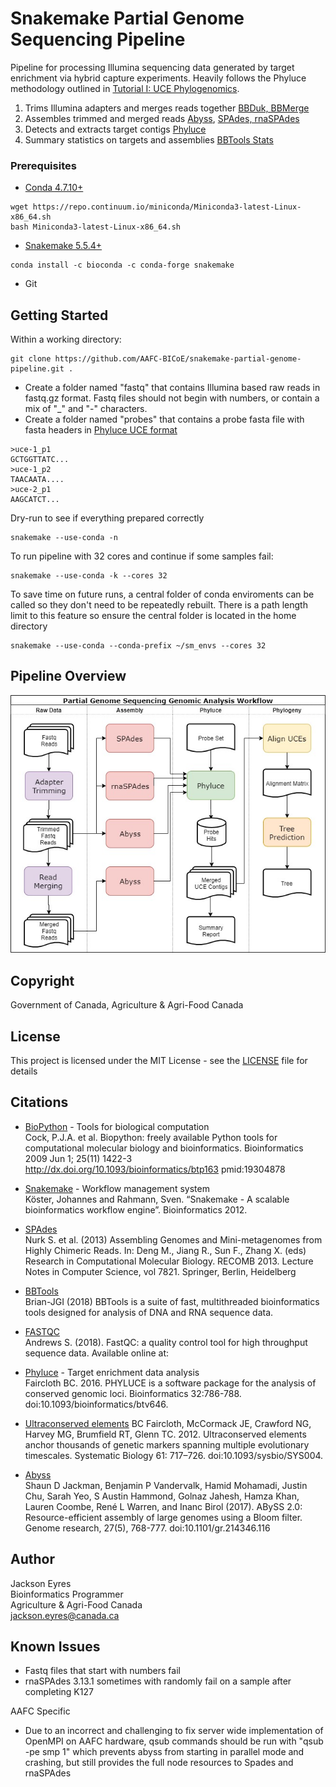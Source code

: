 # Snakemake Partial Genome Sequencing Pipeline

Pipeline for processing Illumina sequencing data generated by target enrichment via hybrid capture experiments. 
Heavily follows the Phyluce methodology outlined in 
[Tutorial I: UCE Phylogenomics](https://phyluce.readthedocs.io/en/latest/tutorial-one.html). 

1) Trims Illumina adapters and merges reads together [BBDuk, BBMerge](https://jgi.doe.gov/data-and-tools/bbtools/bb-tools-user-guide/bbduk-guide/)
2) Assembles trimmed and merged reads [Abyss](http://www.bcgsc.ca/platform/bioinfo/software/abyss), [SPAdes, rnaSPAdes](http://cab.spbu.ru/software/spades/)
3) Detects and extracts target contigs [Phyluce](https://phyluce.readthedocs.io/en/latest/index.html) 
4) Summary statistics on targets and assemblies [BBTools Stats](https://jgi.doe.gov/data-and-tools/bbtools/bb-tools-user-guide/statistics-guide/)

### Prerequisites

* [Conda 4.7.10+](https://conda.io/docs/user-guide/install/index.html)
```
wget https://repo.continuum.io/miniconda/Miniconda3-latest-Linux-x86_64.sh
bash Miniconda3-latest-Linux-x86_64.sh
```
* [Snakemake 5.5.4+](https://snakemake.readthedocs.io/en/stable/getting_started/installation.html)
```
conda install -c bioconda -c conda-forge snakemake
```
* Git

## Getting Started

Within a working directory:
```
git clone https://github.com/AAFC-BICoE/snakemake-partial-genome-pipeline.git .
```
* Create a folder named "fastq" that contains Illumina based raw reads in fastq.gz format. Fastq files should not begin
with numbers, or contain a mix of "_" and "-" characters. 
* Create a folder named "probes" that contains a probe fasta file with fasta headers in 
[Phyluce UCE format](https://phyluce.readthedocs.io/en/latest/uce-processing.html#match-contigs-to-probes)
```
>uce-1_p1
GCTGGTTATC...
>uce-1_p2
TAACAATA....
>uce-2_p1
AAGCATCT...
```

Dry-run to see if everything prepared correctly
```
snakemake --use-conda -n
```
To run pipeline with 32 cores and continue if some samples fail:
```
snakemake --use-conda -k --cores 32 
```
To save time on future runs, a central folder of conda enviroments can be called so they don't need to be repeatedly rebuilt. 
There is a path length limit to this feature so ensure the central folder is located in the home directory

```
snakemake --use-conda --conda-prefix ~/sm_envs --cores 32
```
## Pipeline Overview
![Alt text](pipeline_files/Workflow.jpg?raw=true "Title")
## Copyright
Government of Canada, Agriculture & Agri-Food Canada

## License
This project is licensed under the MIT License - see the [LICENSE](LICENSE) file for details

## Citations

* [BioPython](https://biopython.org/) - Tools for biological computation  
Cock, P.J.A. et al. Biopython: freely available Python tools for computational molecular biology and bioinformatics. 
Bioinformatics 2009 Jun 1; 25(11) 1422-3 http://dx.doi.org/10.1093/bioinformatics/btp163 pmid:19304878

* [Snakemake](https://snakemake.readthedocs.io/en/stable/) - Workflow management system    
Köster, Johannes and Rahmann, Sven. “Snakemake - A scalable bioinformatics workflow engine”. Bioinformatics 2012.

* [SPAdes](http://cab.spbu.ru/software/spades/)  
Nurk S. et al. (2013) Assembling Genomes and Mini-metagenomes from Highly Chimeric Reads. In: Deng M., Jiang R., 
Sun F., Zhang X. (eds) Research in Computational Molecular Biology. RECOMB 2013. Lecture Notes in Computer Science, 
vol 7821. Springer, Berlin, Heidelberg

* [BBTools](https://jgi.doe.gov/data-and-tools/bbtools/)  
Brian-JGI (2018) BBTools is a suite of fast, multithreaded bioinformatics tools designed for analysis of DNA and RNA 
sequence data.

* [FASTQC](http://www.bioinformatics.babraham.ac.uk/projects/fastqc)   
Andrews S. (2018). FastQC: a quality control tool for high throughput sequence data. 
Available online at: 

* [Phyluce](https://phyluce.readthedocs.io/en/latest/index.html) - Target enrichment data analysis    
Faircloth BC. 2016. PHYLUCE is a software package for the analysis of conserved genomic loci. 
Bioinformatics 32:786-788. doi:10.1093/bioinformatics/btv646.

* [Ultraconserved elements](https://www.ultraconserved.org/) 
BC Faircloth, McCormack JE, Crawford NG, Harvey MG, Brumfield RT, Glenn TC. 2012. Ultraconserved elements anchor 
thousands of genetic markers spanning multiple evolutionary timescales. Systematic Biology 61: 717–726. 
doi:10.1093/sysbio/SYS004.

* [Abyss](https://github.com/bcgsc/abyss)  
Shaun D Jackman, Benjamin P Vandervalk, Hamid Mohamadi, Justin Chu, Sarah Yeo, S Austin Hammond, Golnaz Jahesh, 
Hamza Khan, Lauren Coombe, René L Warren, and Inanc Birol (2017). ABySS 2.0: Resource-efficient assembly of large 
genomes using a Bloom filter. Genome research, 27(5), 768-777. doi:10.1101/gr.214346.116

## Author
Jackson Eyres \
Bioinformatics Programmer \
Agriculture & Agri-Food Canada \
jackson.eyres@canada.ca

## Known Issues
* Fastq files that start with numbers fail
* rnaSPAdes 3.13.1 sometimes with randomly fail on a sample after completing K127 

AAFC Specific
* Due to an incorrect and challenging to fix server wide implementation of OpenMPI on AAFC hardware, qsub commands should be run with
"qsub -pe smp 1" which prevents abyss from starting in parallel mode and crashing, 
but still provides the full node resources to Spades and rnaSPAdes